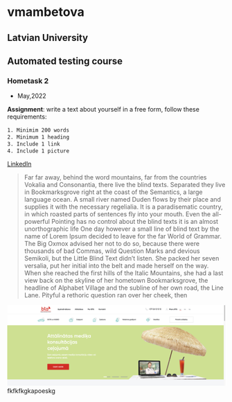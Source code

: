 # vmambetova
## Latvian University

## Automated testing course
### Hometask 2
- May,2022

**Assignment**: write a text about yourself in a free form, follow these requirements: 
```
1. Minimim 200 words
2. Minimum 1 heading
3. Include 1 link
4. Include 1 picture
```
[LinkedIn](https://www.linkedin.com/)


> Far far away, behind the word mountains, far from the countries Vokalia and Consonantia, there live the blind texts. Separated they live in Bookmarksgrove right at the coast of the Semantics, a large language ocean. A small river named Duden flows by their place and supplies it with the necessary regelialia. It is a paradisematic country, in which roasted parts of sentences fly into your mouth. Even the all-powerful Pointing has no control about the blind texts it is an almost unorthographic life One day however a small line of blind text by the name of Lorem Ipsum decided to leave for the far World of Grammar. The Big Oxmox advised her not to do so, because there were thousands of bad Commas, wild Question Marks and devious Semikoli, but the Little Blind Text didn’t listen. She packed her seven versalia, put her initial into the belt and made herself on the way. When she reached the first hills of the Italic Mountains, she had a last view back on the skyline of her hometown Bookmarksgrove, the headline of Alphabet Village and the subline of her own road, the Line Lane. Pityful a rethoric question ran over her cheek, then

![Screenshot](screenshot.png)
fkfkfkgkapoeskg
